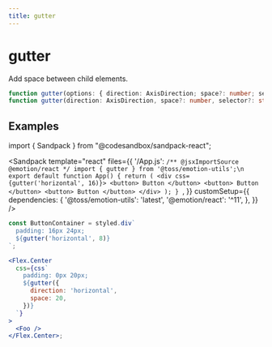 ```yaml
---
title: gutter
---
```


# gutter

Add space between child elements.

```ts
function gutter(options: { direction: AxisDirection; space?: number; selector?: string }): SerializedStyles;
function gutter(direction: AxisDirection, space?: number, selector?: string): SerializedStyles;
```

## Examples

import { Sandpack } from "@codesandbox/sandpack-react";

<!-- prettier-ignore -->
<Sandpack
  template="react"
  files={{
    '/App.js': `/** @jsxImportSource @emotion/react */
import { gutter } from '@toss/emotion-utils';\n
export default function App() {
  return (
    <div css={gutter('horizontal', 16)}>
      <button>
        Button
      </button>
      <button>
        Button
      </button>
      <button>
        Button
      </button>
    </div>
  );
}
`,
  }}
  customSetup={{
    dependencies: {
      '@toss/emotion-utils': 'latest',
      '@emotion/react': '^11',
    },
  }}
/>

```jsx
const ButtonContainer = styled.div`
  padding: 16px 24px;
  ${gutter('horizontal', 8)}
`;

<Flex.Center
  css={css`
    padding: 0px 20px;
    ${gutter({
      direction: 'horizontal',
      space: 20,
    })}
  `}
>
  <Foo />
</Flex.Center>;
```
